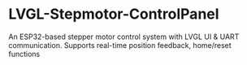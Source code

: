 # LVGL-Stepmotor-ControlPanel
An ESP32-based stepper motor control system with LVGL UI &amp; UART communication. Supports real-time position feedback, home/reset functions
